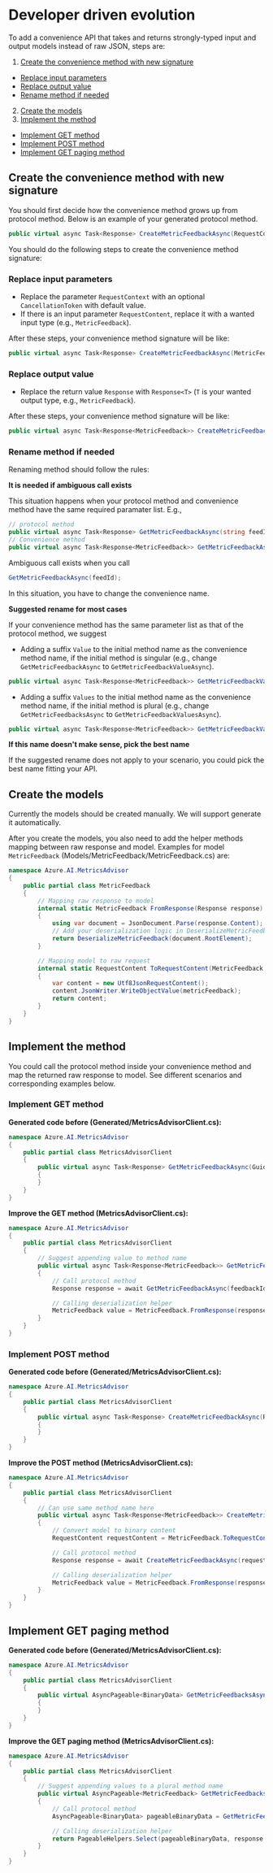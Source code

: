# Developer driven evolution
To add a convenience API that takes and returns strongly-typed input and output models instead of raw JSON, steps are:
1. [Create the convenience method with new signature](#create-the-convenience-method-with-new-signature)
- [Replace input parameters](#replace-input-parameters)
- [Replace output value](#replace-output-value)
- [Rename method if needed](#rename-method-if-needed)
2. [Create the models](#create-the-models)
3. [Implement the method](#implement-the-method)
- [Implement GET method](#implement-get-method)
- [Implement POST method](#implement-post-method)
- [Implement GET paging method](#implement-get-paging-method)

## Create the convenience method with new signature
You should first decide how the convenience method grows up from protocol method. Below is an example of your generated protocol method.
```C#
public virtual async Task<Response> CreateMetricFeedbackAsync(RequestContent content, RequestContext context = null);
```
You should do the following steps to create the convenience method signature:
### Replace input parameters
- Replace the parameter `RequestContext` with an optional `CancellationToken` with default value.
- If there is an input parameter `RequestContent`, replace it with a wanted input type (e.g., `MetricFeedback`).

After these steps, your convenience method signature will be like:
```C#
public virtual async Task<Response> CreateMetricFeedbackAsync(MetricFeedback feedback, CancellationToken cancellationToken = default);
```
### Replace output value
- Replace the return value `Response` with `Response<T>` (`T` is your wanted output type, e.g., `MetricFeedback`).

After these steps, your convenience method signature will be like:
```C#
public virtual async Task<Response<MetricFeedback>> CreateMetricFeedbackAsync(MetricFeedback feedback, CancellationToken cancellationToken = default);
```
### Rename method if needed
Renaming method should follow the rules:

**It is needed if ambiguous call exists**

This situation happens when your protocol method and convenience method have the same required paramater list. E.g.,
```C#
// protocol method
public virtual async Task<Response> GetMetricFeedbackAsync(string feedId, RequestContext context = null);
// Convenience method
public virtual async Task<Response<MetricFeedback>> GetMetricFeedbackAsync(string feedId, CancellationToken cancellationToken = default);
```
Ambiguous call exists when you call
```C#
GetMetricFeedbackAsync(feedId);
```
In this situation, you have to change the convenience name.

**Suggested rename for most cases**

If your convenience method has the same parameter list as that of the protocol method, we suggest 
- Adding a suffix `Value` to the initial method name as the convenience method name, if the initial method is singular (e.g., change `GetMetricFeedbackAsync` to `GetMetricFeedbackValueAsync`).
```C#
public virtual async Task<Response<MetricFeedback>> GetMetricFeedbackValueAsync(string feedId, CancellationToken cancellationToken = default);
```
- Adding a suffix `Values` to the initial method name as the convenience method name, if the initial method is plural (e.g., change `GetMetricFeedbacksAsync` to `GetMetricFeedbackValuesAsync`).
```C#
public virtual async Task<Response<MetricFeedback>> GetMetricFeedbackValuesAsync(string feedId, CancellationToken cancellationToken = default);
```
**If this name doesn't make sense, pick the best name**

If the suggested rename does not apply to your scenario, you could pick the best name fitting your API.
## Create the models
Currently the models should be created manually. We will support generate it automatically.

After you create the models, you also need to add the helper methods mapping between raw response and model. Examples for model `MetricFeedback` (Models/MetricFeedback/MetricFeedback.cs) are:
```C#
namespace Azure.AI.MetricsAdvisor
{
    public partial class MetricFeedback
    {
        // Mapping raw response to model
        internal static MetricFeedback FromResponse(Response response)
        {
            using var document = JsonDocument.Parse(response.Content);
            // Add your deserialization logic in DeserializeMetricFeedback
            return DeserializeMetricFeedback(document.RootElement);
        }

        // Mapping model to raw request
        internal static RequestContent ToRequestContent(MetricFeedback metricFeedback)
        {
            var content = new Utf8JsonRequestContent();
            content.JsonWriter.WriteObjectValue(metricFeedback);
            return content;
        }
    }
}
```
## Implement the method
You could call the protocol method inside your convenience method and map the returned raw response to model. See different scenarios and corresponding examples below. 

### Implement GET method

**Generated code before (Generated/MetricsAdvisorClient.cs):**
``` C#
namespace Azure.AI.MetricsAdvisor
{
    public partial class MetricsAdvisorClient
    {
        public virtual async Task<Response> GetMetricFeedbackAsync(Guid feedbackId, RequestContext context = null)
        {
        }
    }
}
```
**Improve the GET method (MetricsAdvisorClient.cs):**
``` C#
namespace Azure.AI.MetricsAdvisor
{
    public partial class MetricsAdvisorClient
    {
        // Suggest appending value to method name
        public virtual async Task<Response<MetricFeedback>> GetMetricFeedbackValueAsync(Guid feedbackId, CancellationToken cancellationToken = default)
        {
            // Call protocol method
            Response response = await GetMetricFeedbackAsync(feedbackId, new RequestContext() { CancellationToken = cancellationToken });

            // Calling deserialization helper
            MetricFeedback value = MetricFeedback.FromResponse(response);
        }
    }
}
```

### Implement POST method
**Generated code before (Generated/MetricsAdvisorClient.cs):**
``` C#
namespace Azure.AI.MetricsAdvisor
{
    public partial class MetricsAdvisorClient
    {
        public virtual async Task<Response> CreateMetricFeedbackAsync(RequestContent content, RequestContext context = null)
        {
        }
    }
}
```
**Improve the POST method (MetricsAdvisorClient.cs):**
``` C#
namespace Azure.AI.MetricsAdvisor
{
    public partial class MetricsAdvisorClient
    {
        // Can use same method name here
        public virtual async Task<Response<MetricFeedback>> CreateMetricFeedbackAsync(MetricFeedback feedback, CancellationToken cancellationToken = default)
        {
            // Convert model to binary content
            RequestContent requestContent = MetricFeedback.ToRequestContent(feedback);

            // Call protocol method
            Response response = await CreateMetricFeedbackAsync(requestContent, new RequestContext() { CancellationToken = cancellationToken });

            // Calling deserialization helper
            MetricFeedback value = MetricFeedback.FromResponse(response);
        }
    }
}
```

## Implement GET paging method

**Generated code before (Generated/MetricsAdvisorClient.cs):**
``` C#
namespace Azure.AI.MetricsAdvisor
{
    public partial class MetricsAdvisorClient
    {
        public virtual AsyncPageable<BinaryData> GetMetricFeedbacksAsync(Guid feedbackId, RequestContext context = null)
        {
        }
    }
}
```
**Improve the GET paging method (MetricsAdvisorClient.cs):**
``` C#
namespace Azure.AI.MetricsAdvisor
{
    public partial class MetricsAdvisorClient
    {
        // Suggest appending values to a plural method name
        public virtual AsyncPageable<MetricFeedback> GetMetricFeedbacksValuesAsync(Guid feedbackId, CancellationToken cancellationToken = default)
        {
            // Call protocol method
            AsyncPageable<BinaryData> pageableBinaryData = GetMetricFeedbacksAsync(feedbackId, new RequestContext() { CancellationToken = cancellationToken });

            // Calling deserialization helper
            return PageableHelpers.Select(pageableBinaryData, response => ConvertToDataFeeds(DataFeedList.FromResponse(response).Value));
        }
    }
}
```
